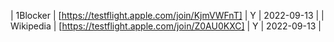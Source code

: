 | 1Blocker | [https://testflight.apple.com/join/KjmVWFnT] | Y | 2022-09-13 |
| Wikipedia | [https://testflight.apple.com/join/Z0AU0KXC] | Y | 2022-09-13 |
